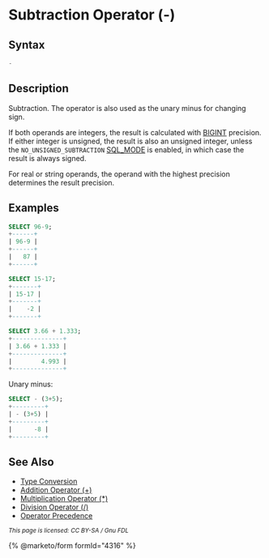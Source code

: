 # Subtraction Operator (-)

## Syntax

```sql
-
```

## Description

Subtraction. The operator is also used as the unary minus for changing sign.

If both operands are integers, the result is calculated with [BIGINT](../../../data-types/numeric-data-types/bigint.md) precision. If either integer is unsigned, the result is also an unsigned integer, unless the `NO_UNSIGNED_SUBTRACTION` [SQL\_MODE](../../../../server-management/variables-and-modes/sql-mode.md) is enabled, in which case the result is always signed.

For real or string operands, the operand with the highest precision determines the result precision.

## Examples

```sql
SELECT 96-9;
+------+
| 96-9 |
+------+
|   87 |
+------+

SELECT 15-17;
+-------+
| 15-17 |
+-------+
|    -2 |
+-------+

SELECT 3.66 + 1.333;
+--------------+
| 3.66 + 1.333 |
+--------------+
|        4.993 |
+--------------+
```

Unary minus:

```sql
SELECT - (3+5);
+---------+
| - (3+5) |
+---------+
|      -8 |
+---------+
```

## See Also

* [Type Conversion](../../../sql-functions/string-functions/type-conversion.md)
* [Addition Operator (+)](../../../sql-functions/numeric-functions/addition-operator.md)
* [Multiplication Operator (\*)](../../../sql-functions/numeric-functions/multiplication-operator.md)
* [Division Operator (/)](../../../sql-functions/numeric-functions/division-operator.md)
* [Operator Precedence](../operator-precedence.md)

<sub>_This page is licensed: CC BY-SA / Gnu FDL_</sub>

{% @marketo/form formId="4316" %}

